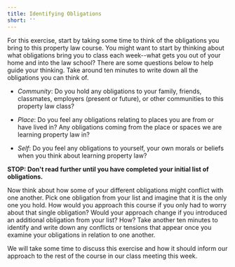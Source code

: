 ```yaml
---
title: Identifying Obligations
short: ''
---
```


For this exercise, start by taking some time to think of the obligations you bring to this property law course. You might want to start by thinking about what obligations bring you to class each week--what gets you out of your home and into the law school? There are some questions below to help guide your thinking. Take around ten minutes to write down all the obligations you can think of. 

- *Community*: Do you hold any obligations to your family, friends, classmates, employers (present or future), or other communities to this property law class? 

- *Place*: Do you feel any obligations relating to places you are from or have lived in? Any obligations coming from the place or spaces we are learning property law in?

- *Self*: Do you feel any obligations to yourself, your own morals or beliefs when you think about learning property law? 

**STOP: Don't read further until you have completed your initial list of obligations.**

Now think about how some of your different obligations might conflict with one another. Pick one obligation from your list and imagine that it is the only one you hold. How would you approach this course if you only had to worry about that single obligation? Would your approach change if you introduced an additional obligation from your list? How? Take another ten minutes to identify and write down any conflicts or tensions that appear once you examine your obligations in relation to one another. 

We will take some time to discuss this exercise and how it should inform our approach to the rest of the course in our class meeting this week.